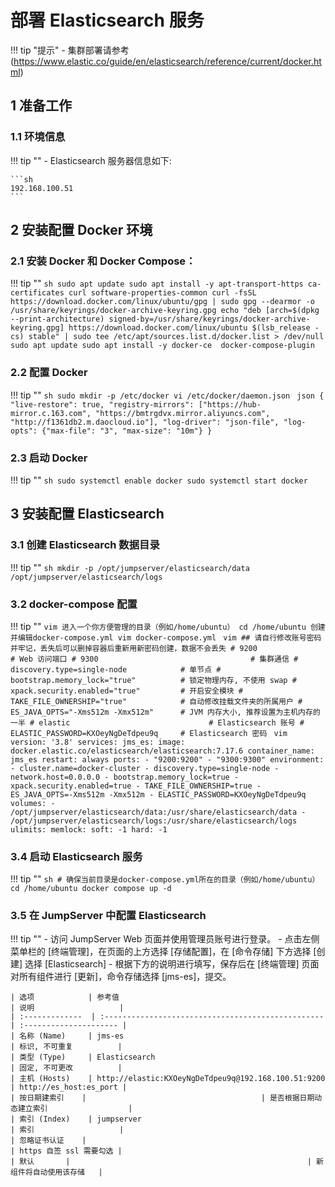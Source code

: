 # 部署 Elasticsearch 服务

!!! tip "提示"
    - 集群部署请参考 (https://www.elastic.co/guide/en/elasticsearch/reference/current/docker.html)

## 1 准备工作
### 1.1 环境信息
!!! tip ""
    - Elasticsearch 服务器信息如下: 

    ```sh 
    192.168.100.51
    ```

## 2 安装配置 Docker 环境
### 2.1 安装 Docker 和 Docker Compose：
!!! tip ""
    ```sh
    sudo apt update
    sudo apt install -y apt-transport-https ca-certificates curl software-properties-common
    curl -fsSL https://download.docker.com/linux/ubuntu/gpg | sudo gpg --dearmor -o /usr/share/keyrings/docker-archive-keyring.gpg
    echo "deb [arch=$(dpkg --print-architecture) signed-by=/usr/share/keyrings/docker-archive-keyring.gpg] https://download.docker.com/linux/ubuntu $(lsb_release -cs) stable" | sudo tee /etc/apt/sources.list.d/docker.list > /dev/null
    sudo apt update
    sudo apt install -y docker-ce  docker-compose-plugin
    ```

### 2.2 配置 Docker
!!! tip ""
    ```sh
    sudo mkdir -p /etc/docker
    vi /etc/docker/daemon.json
    ```
    ```json
    {
      "live-restore": true,
      "registry-mirrors": ["https://hub-mirror.c.163.com", "https://bmtrgdvx.mirror.aliyuncs.com", "http://f1361db2.m.daocloud.io"],
      "log-driver": "json-file",
      "log-opts": {"max-file": "3", "max-size": "10m"}
    }
    ```

### 2.3 启动 Docker
!!! tip ""
    ```sh
    sudo systemctl enable docker
    sudo systemctl start docker
    ```

## 3 安装配置 Elasticsearch
### 3.1 创建 Elasticsearch 数据目录
!!! tip ""
    ```sh
    mkdir -p /opt/jumpserver/elasticsearch/data /opt/jumpserver/elasticsearch/logs
    ```
### 3.2 docker-compose 配置
!!! tip ""
    ```vim
        进入一个你方便管理的目录（例如/home/ubuntu）
        cd /home/ubuntu
        创建并编辑docker-compose.yml
        vim docker-compose.yml
    ```
    ```vim
        ## 请自行修改账号密码并牢记，丢失后可以删掉容器后重新用新密码创建，数据不会丢失
        # 9200                                  # Web 访问端口
        # 9300                                  # 集群通信
        # discovery.type=single-node            # 单节点
        # bootstrap.memory_lock="true"          # 锁定物理内存, 不使用 swap
        # xpack.security.enabled="true"         # 开启安全模块
        # TAKE_FILE_OWNERSHIP="true"            # 自动修改挂载文件夹的所属用户
        # ES_JAVA_OPTS="-Xms512m -Xmx512m"      # JVM 内存大小, 推荐设置为主机内存的一半
        # elastic                               # Elasticsearch 账号
        # ELASTIC_PASSWORD=KXOeyNgDeTdpeu9q     # Elasticsearch 密码
    ```
    ```vim
        version: '3.8'
        services:
        jms_es:
            image: docker.elastic.co/elasticsearch/elasticsearch:7.17.6
            container_name: jms_es
            restart: always
            ports:
            - "9200:9200"
            - "9300:9300"
            environment:
            - cluster.name=docker-cluster
            - discovery.type=single-node
            - network.host=0.0.0.0
            - bootstrap.memory_lock=true
            - xpack.security.enabled=true
            - TAKE_FILE_OWNERSHIP=true
            - ES_JAVA_OPTS=-Xms512m -Xmx512m
            - ELASTIC_PASSWORD=KXOeyNgDeTdpeu9q
            volumes:
            - /opt/jumpserver/elasticsearch/data:/usr/share/elasticsearch/data
            - /opt/jumpserver/elasticsearch/logs:/usr/share/elasticsearch/logs
            ulimits:
            memlock:
                soft: -1
                hard: -1
    ```
### 3.4 启动 Elasticsearch 服务
!!! tip ""
    ```sh
        # 确保当前目录是docker-compose.yml所在的目录（例如/home/ubuntu）
        cd /home/ubuntu
        docker compose up -d
    ```

### 3.5 在 JumpServer 中配置 Elasticsearch 
!!! tip ""
    - 访问 JumpServer Web 页面并使用管理员账号进行登录。
    - 点击左侧菜单栏的 [终端管理]，在页面的上方选择 [存储配置]，在 [命令存储] 下方选择 [创建] 选择 [Elasticsearch]
    - 根据下方的说明进行填写，保存后在 [终端管理] 页面对所有组件进行 [更新]，命令存储选择 [jms-es]，提交。

    | 选项            | 参考值                                               | 说明                   |
    | :-------------  | :-------------------------------------------------  | :--------------------- |
    | 名称 (Name)     | jms-es                                              | 标识, 不可重复          |
    | 类型 (Type)     | Elasticsearch                                       | 固定, 不可更改          |
    | 主机 (Hosts)    | http://elastic:KXOeyNgDeTdpeu9q@192.168.100.51:9200 | http://es_host:es_port |
    | 按日期建索引    |                                       | 是否根据日期动态建立索引                  |
    | 索引 (Index)    | jumpserver                                          | 索引                   |
    | 忽略证书认证    |                                                     | https 自签 ssl 需要勾选 |
    | 默认       |                                                     | 新组件将自动使用该存储   |

